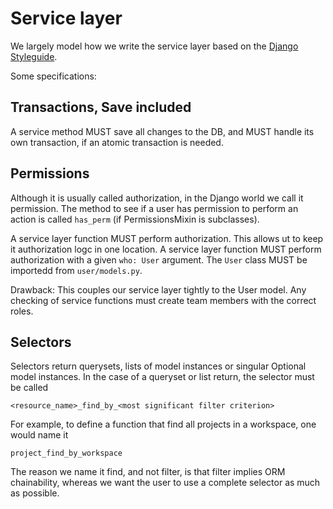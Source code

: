 <!--
SPDX-FileCopyrightText: 2024 JWP Consulting GK

SPDX-License-Identifier: AGPL-3.0-or-later
-->

# Service layer

We largely model how we write the service layer based on the
[Django Styleguide](https://github.com/HackSoftware/Django-Styleguide).

Some specifications:

## Transactions, Save included

A service method MUST save all changes to the DB, and MUST handle its own
transaction, if an atomic transaction is needed.

## Permissions

Although it is usually called authorization, in the Django world we call it
permission. The method to see if a user has permission to perform an action is
called `has_perm` (if PermissionsMixin is subclasses).

A service layer function MUST perform authorization. This allows ut to keep it
authorization logc in one location. A service layer function MUST perform
authorization with a given `who: User` argument. The `User` class MUST be
importedd from `user/models.py`.

Drawback: This couples our service layer tightly to the User model. Any
checking of service functions must create team members with the correct roles.

## Selectors

Selectors return querysets, lists of model instances or singular Optional model
instances. In the case of a queryset or list return, the selector must be
called

```
<resource_name>_find_by_<most significant filter criterion>
```

For example, to define a function that find all projects in a workspace, one
would name it

```
project_find_by_workspace
```

The reason we name it find, and not filter, is that filter implies ORM
chainability, whereas we want the user to use a complete selector as much as
possible.
